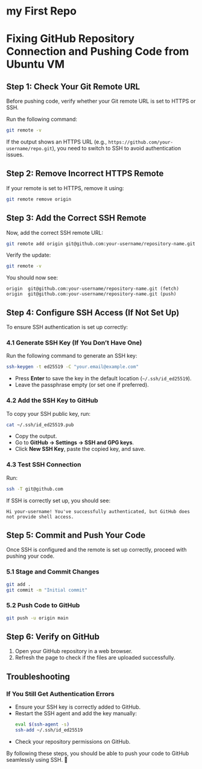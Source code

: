 # my First Repo
# Fixing GitHub Repository Connection and Pushing Code from Ubuntu VM

## Step 1: Check Your Git Remote URL

Before pushing code, verify whether your Git remote URL is set to HTTPS or SSH.

Run the following command:

```bash
git remote -v
```

If the output shows an HTTPS URL (e.g., `https://github.com/your-username/repo.git`), you need to switch to SSH to avoid authentication issues.

## Step 2: Remove Incorrect HTTPS Remote

If your remote is set to HTTPS, remove it using:

```bash
git remote remove origin
```

## Step 3: Add the Correct SSH Remote

Now, add the correct SSH remote URL:

```bash
git remote add origin git@github.com:your-username/repository-name.git
```

Verify the update:

```bash
git remote -v
```

You should now see:

```
origin  git@github.com:your-username/repository-name.git (fetch)
origin  git@github.com:your-username/repository-name.git (push)
```

## Step 4: Configure SSH Access (If Not Set Up)

To ensure SSH authentication is set up correctly:

### 4.1 Generate SSH Key (If You Don’t Have One)

Run the following command to generate an SSH key:

```bash
ssh-keygen -t ed25519 -C "your.email@example.com"
```

- Press **Enter** to save the key in the default location (`~/.ssh/id_ed25519`).
- Leave the passphrase empty (or set one if preferred).

### 4.2 Add the SSH Key to GitHub

To copy your SSH public key, run:

```bash
cat ~/.ssh/id_ed25519.pub
```

- Copy the output.
- Go to **GitHub → Settings → SSH and GPG keys**.
- Click **New SSH Key**, paste the copied key, and save.

### 4.3 Test SSH Connection

Run:

```bash
ssh -T git@github.com
```

If SSH is correctly set up, you should see:

```
Hi your-username! You've successfully authenticated, but GitHub does not provide shell access.
```

## Step 5: Commit and Push Your Code

Once SSH is configured and the remote is set up correctly, proceed with pushing your code.

### 5.1 Stage and Commit Changes

```bash
git add .
git commit -m "Initial commit"
```

### 5.2 Push Code to GitHub

```bash
git push -u origin main
```

## Step 6: Verify on GitHub

1. Open your GitHub repository in a web browser.
2. Refresh the page to check if the files are uploaded successfully.

## Troubleshooting

### If You Still Get Authentication Errors

- Ensure your SSH key is correctly added to GitHub.
- Restart the SSH agent and add the key manually:
  ```bash
  eval $(ssh-agent -s)
  ssh-add ~/.ssh/id_ed25519
  ```
- Check your repository permissions on GitHub.

By following these steps, you should be able to push your code to GitHub seamlessly using SSH. 🚀

